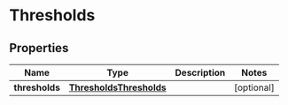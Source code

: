 # Thresholds

## Properties
Name | Type | Description | Notes
------------ | ------------- | ------------- | -------------
**thresholds** | [**ThresholdsThresholds**](ThresholdsThresholds.md) |  |  [optional]
